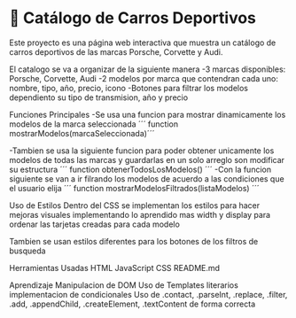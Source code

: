 # 🚗 Catálogo de Carros Deportivos

Este proyecto es una página web interactiva que muestra un catálogo de carros deportivos de las marcas Porsche, Corvette y Audi.

El catalogo se va a organizar de la siguiente manera
-3 marcas disponibles: Porsche, Corvette, Audi
-2 modelos por marca que contendran cada uno: nombre, tipo, año, precio, icono
-Botones para filtrar los modelos dependiento su tipo de transmision, año y precio


Funciones Principales
-Se usa una funcion para mostrar dinamicamente los modelos de la marca seleccionada
´´´ function mostrarModelos(marcaSeleccionada)´´´

-Tambien se usa la siguiente funcion para poder obtener unicamente los modelos de todas las marcas y guardarlas en un solo arreglo son modificar su estructura 
´´´
function obtenerTodosLosModelos() 
´´´
-Con la funcion siguiente se van a ir filrando los modelos de acuerdo a las condiciones que el usuario elija
´´´
function mostrarModelosFiltrados(listaModelos)
´´´


Uso de Estilos 
Dentro del CSS se implementan los estilos para hacer mejoras visuales implementando lo aprendido mas width y display para ordenar las tarjetas creadas para cada modelo 

Tambien se usan estilos diferentes para los botones de los filtros de busqueda



Herramientas Usadas
HTML 
JavaScript
CSS
README.md

Aprendizaje
Manipulacion de DOM
Uso de Templates literarios
implementacion de condicionales
Uso de .contact, .parseInt, .replace, .filter, .add, .appendChild, .createElement, .textContent de forma correcta


